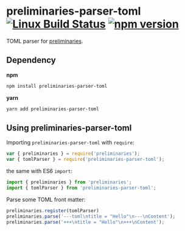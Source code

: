 # preliminaries-parser-toml [![Linux Build Status](https://travis-ci.org/josephearl/preliminaries.svg?branch=master)](https://travis-ci.org/josephearl/preliminaries) [![npm version](https://badge.fury.io/js/preliminaries-parser-toml.svg)](https://badge.fury.io/js/preliminaries-parser-toml)

TOML parser for [preliminaries](https://github.com/josephearl/preliminaries). 

## Dependency

**npm**

```bash
npm install preliminaries-parser-toml
```

**yarn**

```bash
yarn add preliminaries-parser-toml
```

## Using preliminaries-parser-toml

Importing `preliminaries-parser-toml` with `require`:

```js
var { preliminaries } = require('preliminaries');
var { tomlParser } = require('preliminaries-parser-toml');
```

the same with ES6 `import`:

```js
import { preliminaries } from 'preliminaries';
import { tomlParser } from 'preliminaries-parser-toml';
```

Parse some TOML front matter:

```js
preliminaries.register(tomlParser)
preliminaries.parse('---toml\ntitle = "Hello"\n---\nContent');
preliminaries.parse('+++\ntitle = "Hello"\n+++\nContent');
```
